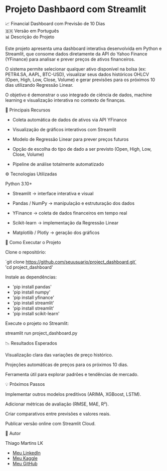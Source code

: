 # Projeto Dashbaord com Streamlit

📈 Financial Dashboard com Previsão de 10 Dias  
🇧🇷 Versão em Português  
📊 Descrição do Projeto  

Este projeto apresenta uma dashboard interativa desenvolvida em Python e Streamlit, que consome dados diretamente da API do Yahoo Finance (YFinance) para analisar e prever preços de ativos financeiros.

O sistema permite selecionar qualquer ativo disponível na bolsa (ex: PETR4.SA, AAPL, BTC-USD), visualizar seus dados históricos OHLCV (Open, High, Low, Close, Volume) e gerar previsões para os próximos 10 dias utilizando Regressão Linear.

O objetivo é demonstrar o uso integrado de ciência de dados, machine learning e visualização interativa no contexto de finanças.  
  
🧠 Principais Recursos

- Coleta automática de dados de ativos via API YFinance

- Visualização de gráficos interativos com Streamlit

- Modelo de Regressão Linear para prever preços futuros

- Opção de escolha do tipo de dado a ser previsto (Open, High, Low, Close, Volume)

- Pipeline de análise totalmente automatizado

⚙️ Tecnologias Utilizadas

Python 3.10+

- Streamlit → interface interativa e visual

- Pandas / NumPy → manipulação e estruturação dos dados

- YFinance → coleta de dados financeiros em tempo real

- Scikit-learn → implementação da Regressão Linear

- Matplotlib / Plotly → geração dos gráficos

🚀 Como Executar o Projeto

Clone o repositório:

´git clone https://github.com/seuusuario/project_dashboard.git´  
'cd project_dashboard'  


Instale as dependências:

- 'pip install pandas'
- 'pip install numpy'
- 'pip install yfinance'
- 'pip install streamlit'
- 'pip install streamlit'
- 'pip install scikit-learn'



Execute o projeto no Streamlit:

streamlit run project_dashboard.py

📉 Resultados Esperados

Visualização clara das variações de preço histórico.

Projeções automáticas de preços para os próximos 10 dias.

Ferramenta útil para explorar padrões e tendências de mercado.

💡 Próximos Passos

Implementar outros modelos preditivos (ARIMA, XGBoost, LSTM).

Adicionar métricas de avaliação (RMSE, MAE, R²).

Criar comparativos entre previsões e valores reais.

Publicar versão online com Streamlit Cloud.

💼 Autor

Thiago Martins LK
- <a href="https://www.linkedin.com/in/thiagomartinslk" target="_blank">Meu LinkedIn</a>
- <a href="https://www.kaggle.com/thiagomartinslk" target="_blank">Meu Kaggle</a>
- <a href="https://github.com/ThiagoMSLK/ThiagoMSLK/blob/main/README.md" target="_blank">Meu GitHub</a>


